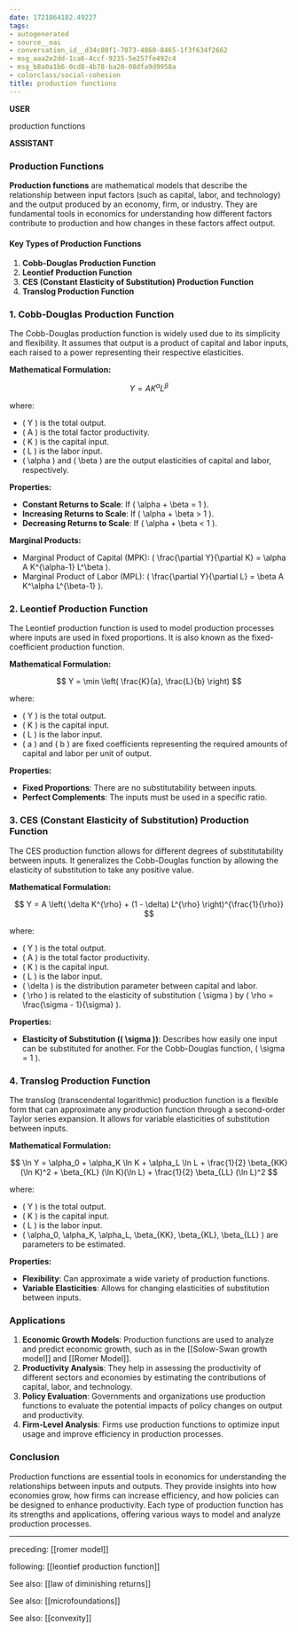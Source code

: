```yaml
---
date: 1721864182.49227
tags:
- autogenerated
- source__oai
- conversation_id__d34c80f1-7073-4860-8465-1f3f634f2662
- msg_aaa2e2dd-1ca6-4ccf-9235-5e257fe492c4
- msg_b8a0a1b6-0cd8-4b78-ba20-08dfa9d9958a
- colorclass/social-cohesion
title: production functions
---
```


**USER**

production functions


**ASSISTANT**

### Production Functions

**Production functions** are mathematical models that describe the relationship between input factors (such as capital, labor, and technology) and the output produced by an economy, firm, or industry. They are fundamental tools in economics for understanding how different factors contribute to production and how changes in these factors affect output.

#### Key Types of Production Functions

1. **Cobb-Douglas Production Function**
2. **Leontief Production Function**
3. **CES (Constant Elasticity of Substitution) Production Function**
4. **Translog Production Function**

### 1. Cobb-Douglas Production Function

The Cobb-Douglas production function is widely used due to its simplicity and flexibility. It assumes that output is a product of capital and labor inputs, each raised to a power representing their respective elasticities.

**Mathematical Formulation:**

$$ Y = A K^\alpha L^\beta $$

where:
- \( Y \) is the total output.
- \( A \) is the total factor productivity.
- \( K \) is the capital input.
- \( L \) is the labor input.
- \( \alpha \) and \( \beta \) are the output elasticities of capital and labor, respectively.

**Properties:**
- **Constant Returns to Scale**: If \( \alpha + \beta = 1 \).
- **Increasing Returns to Scale**: If \( \alpha + \beta > 1 \).
- **Decreasing Returns to Scale**: If \( \alpha + \beta < 1 \).

**Marginal Products:**
- Marginal Product of Capital (MPK): \( \frac{\partial Y}{\partial K} = \alpha A K^{\alpha-1} L^\beta \).
- Marginal Product of Labor (MPL): \( \frac{\partial Y}{\partial L} = \beta A K^\alpha L^{\beta-1} \).

### 2. Leontief Production Function

The Leontief production function is used to model production processes where inputs are used in fixed proportions. It is also known as the fixed-coefficient production function.

**Mathematical Formulation:**

$$ Y = \min \left( \frac{K}{a}, \frac{L}{b} \right) $$

where:
- \( Y \) is the total output.
- \( K \) is the capital input.
- \( L \) is the labor input.
- \( a \) and \( b \) are fixed coefficients representing the required amounts of capital and labor per unit of output.

**Properties:**
- **Fixed Proportions**: There are no substitutability between inputs.
- **Perfect Complements**: The inputs must be used in a specific ratio.

### 3. CES (Constant Elasticity of Substitution) Production Function

The CES production function allows for different degrees of substitutability between inputs. It generalizes the Cobb-Douglas function by allowing the elasticity of substitution to take any positive value.

**Mathematical Formulation:**

$$ Y = A \left( \delta K^{\rho} + (1 - \delta) L^{\rho} \right)^{\frac{1}{\rho}} $$

where:
- \( Y \) is the total output.
- \( A \) is the total factor productivity.
- \( K \) is the capital input.
- \( L \) is the labor input.
- \( \delta \) is the distribution parameter between capital and labor.
- \( \rho \) is related to the elasticity of substitution \( \sigma \) by \( \rho = \frac{\sigma - 1}{\sigma} \).

**Properties:**
- **Elasticity of Substitution (\( \sigma \))**: Describes how easily one input can be substituted for another. For the Cobb-Douglas function, \( \sigma = 1 \).

### 4. Translog Production Function

The translog (transcendental logarithmic) production function is a flexible form that can approximate any production function through a second-order Taylor series expansion. It allows for variable elasticities of substitution between inputs.

**Mathematical Formulation:**

$$ \ln Y = \alpha_0 + \alpha_K \ln K + \alpha_L \ln L + \frac{1}{2} \beta_{KK} (\ln K)^2 + \beta_{KL} (\ln K)(\ln L) + \frac{1}{2} \beta_{LL} (\ln L)^2 $$

where:
- \( Y \) is the total output.
- \( K \) is the capital input.
- \( L \) is the labor input.
- \( \alpha_0, \alpha_K, \alpha_L, \beta_{KK}, \beta_{KL}, \beta_{LL} \) are parameters to be estimated.

**Properties:**
- **Flexibility**: Can approximate a wide variety of production functions.
- **Variable Elasticities**: Allows for changing elasticities of substitution between inputs.

### Applications

1. **Economic Growth Models**: Production functions are used to analyze and predict economic growth, such as in the [[Solow-Swan growth model]] and [[Romer Model]].
2. **Productivity Analysis**: They help in assessing the productivity of different sectors and economies by estimating the contributions of capital, labor, and technology.
3. **Policy Evaluation**: Governments and organizations use production functions to evaluate the potential impacts of policy changes on output and productivity.
4. **Firm-Level Analysis**: Firms use production functions to optimize input usage and improve efficiency in production processes.

### Conclusion

Production functions are essential tools in economics for understanding the relationships between inputs and outputs. They provide insights into how economies grow, how firms can increase efficiency, and how policies can be designed to enhance productivity. Each type of production function has its strengths and applications, offering various ways to model and analyze production processes.


---

preceding: [[romer model]]  


following: [[leontief production function]]

See also: [[law of diminishing returns]]


See also: [[microfoundations]]


See also: [[convexity]]